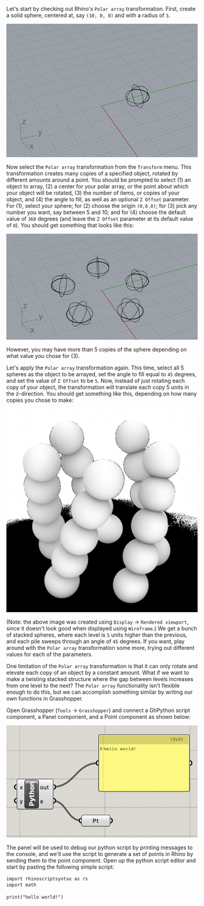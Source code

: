 Let's start by checking out Rhino's `Polar array` transformation. First, create a solid sphere, centered at, say `(10, 0, 0)` and with a radius of `3`.

![Fig1](/tutorials/img/cylindrical-tutorial-fig1.png)

Now select the `Polar array` transformation from the `Transform` menu. This transformation creates many copies of a specified object, rotated by different amounts around a point. You should be prompted to select (1) an object to array, (2) a center for your polar array, or the point about which your object will be rotated, (3) the number of items, or copies of your object, and (4) the angle to fill, as well as an optional `Z Offset` parameter. For (1), select your sphere; for (2) choose the origin `(0,0,0)`; for (3) pick any number you want, say between 5 and 10; and for (4) choose the default value of `360` degrees (and leave the `Z Offset` parameter at its default value of `0`). You should get something that looks like this:

![Fig2](/tutorials/img/cylindrical-tutorial-fig2.png)

However, you may have more than 5 copies of the sphere depending on what value you chose for (3).

Let's apply the `Polar array` transformation again. This time, select all 5 spheres as the object to be arrayed, set the angle to fill equal to `45` degrees, and set the value of `Z Offset` to be `5`. Now, instead of just rotating each copy of your object, the transformation will translate each copy 5 units in the z-direction. You should get something like this, depending on how many copies you chose to make:

![Fig3](/tutorials/img/cylindrical-tutorial-fig3.png)

(Note: the above image was created using `Display` -> `Rendered viewport`, since it doesn't look good when displayed using `Wireframe`.) We get a bunch of stacked spheres, where each level is `5` units higher than the previous, and each pile sweeps through an angle of `45` degrees. If you want, play around with the `Polar array` transformation some more, trying out different values for each of the parameters.

One limitation of the `Polar array` transformation is that it can only rotate and elevate each copy of an object by a constant amount. What if we want to make a twisting stacked structure where the gap between levels increases from one level to the next? The `Polar array` functionality isn't flexible enough to do this, but we can accomplish something similar by writing our own functions in Grasshopper.

Open Grasshopper (`Tools` -> `Grasshopper`) and connect a GhPython script component, a Panel component, and a Point component as shown below:

![Fig4](/tutorials/img/cylindrical-tutorial-fig4.png)

The panel will be used to debug our python script by printing messages to the console, and we'll use the script to generate a set of points in Rhino by sending them to the point component. Open up the python script editor and start by pasting the following simple script:

```
import rhinoscriptsyntax as rs
import math

print("hello world!")
```
